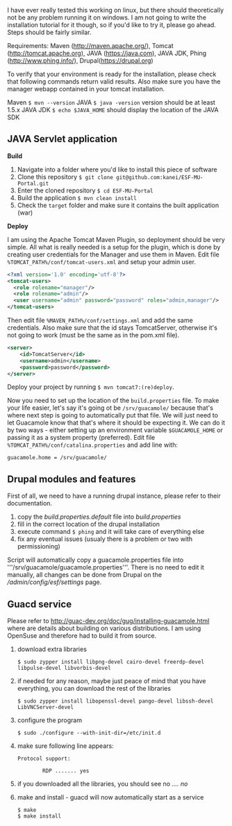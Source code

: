 I have ever really tested this working on linux, but there should theoretically not be any problem running it on windows. 
I am not going to write the installation tutorial for it though, so if you'd like to try it, please go ahead. Steps 
should be fairly similar.

Requirements: Maven (http://maven.apache.org/), Tomcat (http://tomcat.apache.org), JAVA (https://java.com), JAVA JDK, 
Phing (http://www.phing.info/), Drupal(https://drupal.org)

To verify that your environment is ready for the installation, please check that following commands return valid results.
Also make sure you have the manager webapp contained in your tomcat installation.

Maven ```$ mvn --version``` 
JAVA ```$ java -version``` version should be at least 1.5.x
JAVA JDK ```$ echo $JAVA_HOME``` should display the location of the JAVA SDK

JAVA Servlet application
------------------------

**Build**

1. Navigate into a folder where you'd like to install this piece of software
2. Clone this repository ```$ git clone git@github.com:kanei/ESF-MU-Portal.git```
3. Enter the cloned repository ```$ cd ESF-MU-Portal```
4. Build the application ```$ mvn clean install```
5. Check the ```target``` folder and make sure it contains the built application (war)

**Deploy**

I am using the Apache Tomcat Maven Plugin, so deployment should be very simple. All what is really needed is a setup
for the plugin, which is done by creating user credentials for the Manager and use them in Maven. 
Edit file ```%TOMCAT_PATH%/conf/tomcat-users.xml``` and setup your admin user.
	
```xml 
<?xml version='1.0' encoding='utf-8'?>
<tomcat-users>
  <role rolename="manager"/>
  <role rolename="admin"/>
  <user username="admin" password="password" roles="admin,manager"/>
</tomcat-users>
```

Then edit file ```%MAVEN_PATH%/conf/settings.xml``` and add the same credentials. Also make sure that the id stays 
TomcatServer, otherwise it's not going to work (must be the same as in the pom.xml file).

```xml
<server>
	<id>TomcatServer</id>
	<username>admin</username>
	<password>password</password>
</server>
```

Deploy your project by running ```$ mvn tomcat7:(re)deploy```. 

Now you need to set up the
location of the `build.properties` file. To make your life easier, let's say it's going ot be ```/srv/guacamole/```
because that's where next step is going to automatically put that file. We will just need to let Guacamole
know that that's where it should be expecting it. We can do it by two ways - either setting up an environment
variable ```$GUACAMOLE_HOME``` or passing it as a system property (preferred). Edit file 
```%TOMCAT_PATH%/conf/catalina.properties``` and add line with:

``` 
guacamole.home = /srv/guacamole/
```


Drupal modules and features
---------------------------

First of all, we need to have a running drupal instance, please refer to their documentation. 

1. copy the *build.properties.default* file into *build.properties* 
2. fill in the correct location of the drupal installation
3. execute command ```$ phing``` and it will take care of everything else
4. fix any eventual issues (usualy there is a problem or two with permissioning)
 
Script will automatically copy a guacamole.properties file into '''/srv/guacamole/guacamole.properties'''. 
There is no need to edit it manually, all changes can be done from Drupal on the */admin/config/esf/settings*
page. 

Guacd service
-------------

Please refer to http://guac-dev.org/doc/gug/installing-guacamole.html where are details about building on various
distributions. I am using OpenSuse and therefore had to build it from source. 

1. download extra libraries 
	``` 
	$ sudo zypper install libpng-devel cairo-devel freerdp-devel libpulse-devel libvorbis-devel
	```

1. if needed for any reason, maybe just peace of mind that you have everything, you can download the rest of 
the libraries
	```
	$ sudo zypper install libopenssl-devel pango-devel libssh-devel LibVNCServer-devel
	```

2. configure the program 
    ```
    $ sudo ./configure --with-init-dir=/etc/init.d
    ```

3. make sure following line appears:
	```
   	Protocol support:
	
      		RDP ....... yes
	```
1. if you downloaded all the libraries, you should see no *.... no*
2. make and install - guacd will now automatically start as a service
    ```
    $ make
    $ make install
    ```

